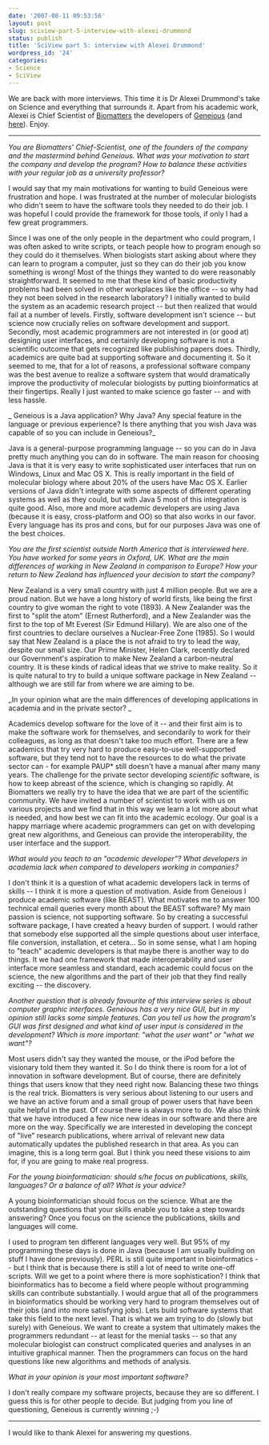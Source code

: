 ```yaml
---
date: '2007-08-11 09:53:56'
layout: post
slug: sciview-part-5-interview-with-alexei-drummond
status: publish
title: 'SciView part 5: interview with Alexei Drummond'
wordpress_id: '24'
categories:
- Science
- SciView
---
```


We are back with more interviews. This time it is Dr Alexei Drummond's take on Science and everything that surrounds it. Apart from his academic work, Alexei is Chief Scientist of [Biomatters](http://www.biomatters.com) the developers of [Geneious](http://blindscientist.genedrift.org/2007/03/02/geneious-one-year-or-almost-later/) (and [here](http://blindscientist.genedrift.org/2007/02/26/hello-world/)). Enjoy.

---------------------------------------------------------------------------------------

_You are Biomatters' Chief-Scientist, one of the founders of the company and the mastermind behind Geneious. What was your motivation to start the company and develop the program? How to balance these activities with your regular job as a university professor?_

I would say that my main motivations for wanting to build Geneious were frustration and hope. I was frustrated at the number of molecular biologists who didn't seem to have the software tools they needed to do their job. I was hopeful I could provide the framework for those tools, if only I had a few great programmers. 

Since I was one of the only people in the department who could program, I was often asked to write scripts, or teach people how to program enough so they could do it themselves. When biologists start asking about where they can learn to program a computer, just so they can do their job you know something is wrong! Most of the things they wanted to do were reasonably straightforward. It seemed to me that these kind of basic productivity problems had been solved in other workplaces like the office -- so why had they not been solved in the research laboratory? I initially wanted to build the system as an academic research project -- but then realized that would fail at a number of levels. Firstly, software development isn't science -- but science now crucially relies on software development and support. Secondly, most academic programmers are not interested in (or good at) designing user interfaces, and certainly developing software is not a scientific outcome that gets recognized like publishing papers does. Thirdly, academics are quite bad at supporting software and documenting it. So it seemed to me, that for a lot of reasons, a professional software company was the best avenue to realize a software system that would dramatically improve the productivity of molecular biologists by putting bioinformatics at their fingertips. Really I just wanted to make science go faster -- and with less hassle.

_ Geneious is a Java application? Why Java? Any special feature in the language or previous experience? Is there anything that you wish Java was capable of so you can include in Geneious?_

Java is a general-purpose programming language -- so you can do in Java pretty much anything you can do in software. The main reason for choosing Java is that it is very easy to write sophisticated user interfaces that run on Windows, Linux and Mac OS X. This is really important in the field of molecular biology where about 20% of the users have Mac OS X. Earlier versions of Java didn't integrate with some aspects of different operating systems as well as they could, but with Java 5 most of this integration is quite good. Also, more and more academic developers are using Java (because it is easy, cross-platform and OO) so that also works in our favor. Every language has its pros and cons, but  for our purposes Java was one of the best choices.

_You are the first scientist outside North America that is interviewed here. You have worked for some years in Oxford, UK. What are the main differences of working in New Zealand in comparison to Europe? How your return to New Zealand has influenced your decision to start the company?_

New Zealand is a very small country with just 4 million people. But we are a proud nation. But we have a long history of world firsts, like being the first country to give woman the right to vote (1893). A New Zealander was the first to "split the atom" (Ernest Rutherford), and a New Zealander was the first to the top of Mt Everest (Sir Edmund Hillary). We are also one of the first countries to declare ourselves a Nuclear-Free Zone (1985). So I would say that New Zealand is a place the is not afraid to try to lead the way, despite our small size. Our Prime Minister, Helen Clark, recently declared our Government's aspiration to make New Zealand a carbon-neutral country. It is these kinds of radical ideas that we strive to make reality. So it is quite natural to try to build a unique software package in New Zealand -- although we are still far from where we are aiming to be.

_In your opinion what are the main differences of developing applications in academia and in the private sector?
_

Academics develop software for the love of it -- and their first aim is to make the software work for themselves, and secondarily to work for their colleagues, as long as that doesn't take too much effort. There are a few academics that try very hard to produce easy-to-use well-supported software, but they tend not to have the resources to do what the private sector can - for example PAUP* still doesn't have a manual after many many years. The challenge for the private sector developing *scientific* software, is how to keep abreast of the science, which is changing so rapidly. At Biomatters we really try to have the idea that we are part of the scientific community. We have invited a number of scientist to work with us on various projects and we find that in this way we learn a lot more about what is needed, and how best we can fit into the academic ecology. Our goal is a happy marriage where academic programmers can get on with developing great new algorithms, and Geneious can provide the interoperability, the user interface and the support.

_What would you teach to an "academic developer"? What developers in academia lack when compared to developers working in companies?_

I don't think it is a question of what academic developers lack in terms of skills -- I think it is more a question of motivation. Aside from Geneious I produce academic software (like BEAST). What motivates me to answer 100 technical email queries every month about the BEAST software? My main passion is science, not supporting software. So by creating a successful software package, I have created a heavy burden of support. I would rather that somebody else supported all the simple questions about user interface, file conversion, installation, et cetera... So in some sense, what I am hoping to "teach" academic developers is that maybe there is another way to do things. It we had one framework that made interoperability and user interface more seamless and standard, each academic could focus on the science, the new algorithms and the part of their job that they find really exciting -- the discovery.

_Another question that is already favourite of this interview series is about computer graphic interfaces. Geneious has a very nice GUI, but in my opinion still lacks some simple features. Can you tell us how the program's GUI was first designed and what kind of user input is considered in the development? Which is more important: "what the user want" or "what we want"?_

Most users didn't say they wanted the mouse, or the iPod before the visionary told them they wanted it. So I do think there is room for a lot of innovation in software development. But of course, there are definitely things that users know that they need right now. Balancing these two things is the real trick. Biomatters is very serious about listening to our users and we have an active forum and a small group of power users that have been quite helpful in the past. Of course there is always more to do. We also think that we have introduced a few nice new ideas in our software and there are more on the way. Specifically we are interested in developing the concept of "live" research publications, where arrival of relevant new data automatically updates the published research in that area. As you can imagine, this is a long term goal. But I think you need these visions to aim for, if you are going to make real progress.

_For the young bioinformatician: should s/he focus on publications, skills, languages? Or a balance of all? What is your advice?_

A young bioinformatician should focus on the science. What are the outstanding questions that your skills enable you to take a step towards answering? Once you focus on the science the publications, skills and languages will come.

I used to program ten different languages very well. But 95% of my programming these days is done in Java (because I am usually building on stuff I have done previously). PERL is still quite important in bioinformatics -- but I think that is because there is still a lot of need to write one-off scripts. Will we get to a point where there is more sophistication? I think that bioinformatics has to become a field where people without programming skills can contribute substantially. I would argue that all of the programmers in bioinformatics should be working very hard to program themselves out of their jobs (and into more satisfying jobs). Lets build software systems that take this field to the next level. That is what we am trying to do (slowly but surely) with Geneious. We want to create a system that ultimately makes the programmers redundant -- at least for the menial tasks -- so that any molecular biologist can construct complicated queries and analyses in an intuitive graphical manner. Then the programmers can focus on the hard questions like new algorithms and methods of analysis.

_What in your opinion is your most important software?_

I don't really compare my software projects, because they are so different. I guess this is for other people to decide. But judging from you line of questioning, Geneious is currently winning ;-)

------------------------------------

I would like to thank Alexei for answering my questions.


